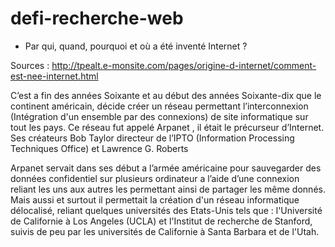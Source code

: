 # defi-recherche-web

 - Par qui, quand, pourquoi et où a été inventé Internet ?

Sources : http://tpealt.e-monsite.com/pages/origine-d-internet/comment-est-nee-internet.html

C’est a fin des années Soixante et au début des années Soixante-dix que le continent américain, décide créer un réseau permettant l’interconnexion (Intégration d'un ensemble par des connexions) de site informatique sur tout les pays. Ce réseau fut appelé Arpanet , il était le précurseur d’Internet. Ses créateurs Bob Taylor directeur de l’IPTO (Information Processing Techniques Office) et Lawrence G. Roberts

Arpanet servait dans ses début a l’armée américaine pour sauvegarder des données confidentiel sur plusieurs ordinateur a l’aide  d’une connexion reliant les uns aux autres les permettant ainsi de  partager  les même donnés. Mais aussi et surtout il permettait la création d'un réseau informatique délocalisé, reliant quelques universités des Etats-Unis tels que : l'Université de Californie à Los Angeles (UCLA) et l'Institut de recherche de Stanford, suivis de peu par les universités de Californie à Santa Barbara et de l'Utah.


